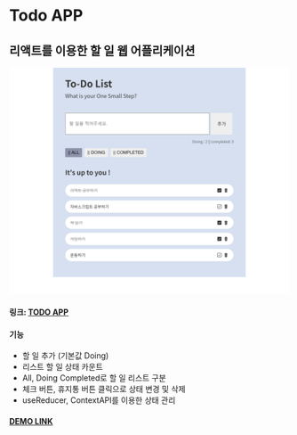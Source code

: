 # Todo APP

## 리액트를 이용한 할 일 웹 어플리케이션

![메인](./img/todo.png)

#### 링크: [TODO APP](https://jjjjhjjjj.github.io/Todo-App/)

#### 기능

- 할 일 추가 (기본값 Doing)
- 리스트 할 일 상태 카운트
- All, Doing Completed로 할 일 리스트 구분
- 체크 버튼, 휴지통 버튼 클릭으로 상태 변경 및 삭제
- useReducer, ContextAPI를 이용한 상태 관리

#### [DEMO LINK](https://michelle-todo.herokuapp.com/)
